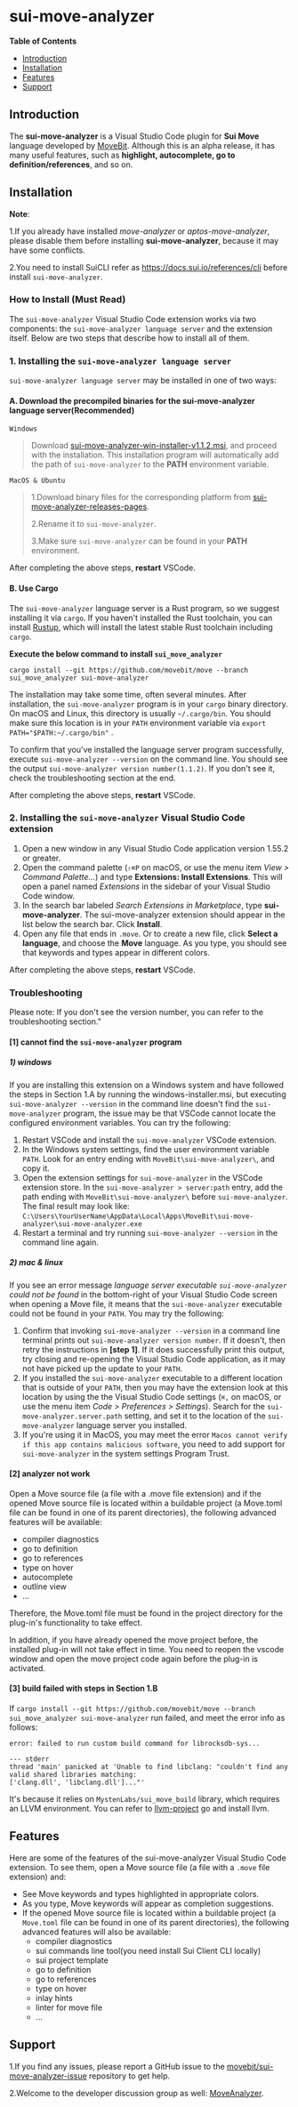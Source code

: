 # sui-move-analyzer
**Table of Contents**
* [Introduction](#Introduction)
* [Installation](#Installation)
* [Features](#Features)
* [Support](#Support)

## Introduction <span id="Introduction">
The **sui-move-analyzer** is a Visual Studio Code plugin for **Sui Move** language developed by [MoveBit](https://movebit.xyz). Although this is an alpha release, it has many useful features, such as **highlight, autocomplete, go to definition/references**, and so on.


## Installation <span id="Installation">

**Note**:

1.If you already have installed *move-analyzer* or *aptos-move-analyzer*, please disable them before installing **sui-move-analyzer**, because it may have some conflicts.

2.You need to install SuiCLI refer as https://docs.sui.io/references/cli before install `sui-move-analyzer`.

### How to Install (Must Read)
The `sui-move-analyzer` Visual Studio Code extension works via two components: the `sui-move-analyzer language server` and the extension itself. Below are two steps that describe how to install all of them.


### 1. Installing the `sui-move-analyzer language server`<span id="Step1">
`sui-move-analyzer language server` may be installed in one of two ways:

#### A. Download the precompiled binaries for the sui-move-analyzer language server(Recommended)

```Windows```  
> Download [sui-move-analyzer-win-installer-v1.1.2.msi](https://github.com/movebit/move/releases/tag/release_sui_move_analyzerV1.1.2), and proceed with the installation. This installation program will automatically add the path of `sui-move-analyzer` to the **PATH** environment variable.

```MacOS & Ubuntu```
 
 > 1.Download binary files for the corresponding platform from [sui-move-analyzer-releases-pages](https://github.com/movebit/move/releases/tag/sui_move_analyzer_release_v1.1.3).
 >
 > 2.Rename it to `sui-move-analyzer`. 
 > 
 > 3.Make sure `sui-move-analyzer` can be found in your **PATH** environment.

After completing the above steps, **restart** VSCode.


#### B. Use Cargo

The `sui-move-analyzer` language server is a Rust program, so we suggest installing it via `cargo`. If you haven't installed the Rust toolchain, you can install [Rustup](https://rustup.rs/), which will install the latest stable Rust toolchain including `cargo`.

**Execute the below command to install `sui_move_analyzer`**
```
cargo install --git https://github.com/movebit/move --branch sui_move_analyzer sui-move-analyzer
```
The installation may take some time, often several minutes. After installation, the `sui-move-analyzer` program is in your `cargo` binary directory. On macOS and Linux, this directory is usually `~/.cargo/bin`. You should make sure this location is in your `PATH` environment variable via `export PATH="$PATH:~/.cargo/bin"` .

To confirm that you've installed the language server program successfully, execute
`sui-move-analyzer --version` on the command line. You should see the output `sui-move-analyzer version number(1.1.2)`.
If you don't see it, check the troubleshooting section at the end.

After completing the above steps, **restart** VSCode.

### 2. Installing the `sui-move-analyzer` Visual Studio Code extension

1. Open a new window in any Visual Studio Code application version 1.55.2 or greater.
2. Open the command palette (`⇧⌘P` on macOS, or use the menu item *View > Command Palette...*) and
   type **Extensions: Install Extensions**. This will open a panel named *Extensions* in the
   sidebar of your Visual Studio Code window.
3. In the search bar labeled *Search Extensions in Marketplace*, type **sui-move-analyzer**. The
   sui-move-analyzer extension should appear in the list below the search bar. Click **Install**.
4. Open any file that ends in `.move`. Or to create a new file, click **Select a language**, and
   choose the **Move** language. As you type, you should see that keywords and types appear in
   different colors.

After completing the above steps, **restart** VSCode.

### Troubleshooting
Please note: If you don't see the version number, you can refer to the troubleshooting section."

#### [1] cannot find the `sui-move-analyzer` program
##### 1) windows
If you are installing this extension on a Windows system and have followed the steps in Section 1.A by running the windows-installer.msi, but executing `sui-move-analyzer --version` in the command line doesn't find the `sui-move-analyzer` program, the issue may be that VSCode cannot locate the configured environment variables. You can try the following:

   1. Restart VSCode and install the `sui-move-analyzer` VSCode extension.
   2. In the Windows system settings, find the user environment variable `PATH`. Look for an entry ending with `MoveBit\sui-move-analyzer\`, and copy it.
   3. Open the extension settings for `sui-move-analyzer` in the VSCode extension store. In the `sui-move-analyzer > server:path` entry, add the path ending with `MoveBit\sui-move-analyzer\` before `sui-move-analyzer`. The final result may look like: `C:\Users\YourUserName\AppData\Local\Apps\MoveBit\sui-move-analyzer\sui-move-analyzer.exe`
   4. Restart a terminal and try running `sui-move-analyzer --version` in the command line again.

##### 2) mac & linux
If you see an error message *language server executable `sui-move-analyzer` could not be found* in the
bottom-right of your Visual Studio Code screen when opening a Move file, it means that the
`sui-move-analyzer` executable could not be found in your `PATH`. You may try the following:

1. Confirm that invoking `sui-move-analyzer --version` in a command line terminal prints out
   `sui-move-analyzer version number`. If it doesn't, then retry the instructions in **[step 1]**. If it
   does successfully print this output, try closing and re-opening the Visual Studio Code
   application, as it may not have picked up the update to your `PATH`.
2. If you installed the `sui-move-analyzer` executable to a different location that is outside of your
   `PATH`, then you may have the extension look at this location by using the the Visual Studio Code
   settings (`⌘,` on macOS, or use the menu item *Code > Preferences > Settings*). Search for the
   `sui-move-analyzer.server.path` setting, and set it to the location of the `sui-move-analyzer` language
   server you installed.
3. If you're using it in MacOS, you may meet the error `Macos cannot verify if this app contains malicious software`, you need to add support for `sui-move-analyzer` in the system settings Program Trust.


#### [2] analyzer not work
Open a Move source file (a file with a .move file extension) and if the opened Move source file is located within a buildable project (a Move.toml file can be found in one of its parent directories), the following advanced features will be available:

  - compiler diagnostics
  - go to definition
  - go to references
  - type on hover
  - autocomplete
  - outline view
  - ...

Therefore, the Move.toml file must be found in the project directory for the plug-in's functionality to take effect.

In addition, if you have already opened the move project before, the installed plug-in will not take effect in time. You need to reopen the vscode window and open the move project code again before the plug-in is activated. 

#### [3] build failed with steps in Section 1.B
If `cargo install --git https://github.com/movebit/move --branch sui_move_analyzer sui-move-analyzer` run failed, and meet the 
error info as follows:
```
error: failed to run custom build command for librocksdb-sys...

--- stderr
thread 'main' panicked at 'Unable to find libclang: "couldn't find any valid shared libraries matching: 
['clang.dll', 'libclang.dll']..."'
```

It's because it relies on `MystenLabs/sui_move_build` library, which requires an LLVM environment. You can refer to [llvm-project](https://github.com/llvm/llvm-project) go and install llvm.


## Features <span id="Features">

Here are some of the features of the sui-move-analyzer Visual Studio Code extension. To see them, open a
Move source file (a file with a `.move` file extension) and:

- See Move keywords and types highlighted in appropriate colors.
- As you type, Move keywords will appear as completion suggestions.
- If the opened Move source file is located within a buildable project (a `Move.toml` file can be
  found in one of its parent directories), the following advanced features will also be available:
  - compiler diagnostics
  - sui commands line tool(you need install Sui Client CLI locally)
  - sui project template
  - go to definition
  - go to references
  - type on hover
  - inlay hints
  - linter for move file
  - ...


## Support <span id="Support">

1.If you find any issues, please report a GitHub issue to the [movebit/sui-move-analyzer-issue](https://github.com/movebit/sui-move-analyzer-issue) repository to get help.

2.Welcome to the developer discussion group as well: [MoveAnalyzer](https://t.me/moveanalyzer). 
